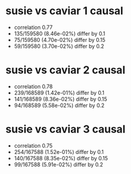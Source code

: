 # susie vs caviar  1 causal

- correlation 0.77
- 135/159580 (8.46e-02%) differ by 0.1
- 75/159580 (4.70e-02%) differ by 0.15
- 59/159580 (3.70e-02%) differ by 0.2


# susie vs caviar  2 causal

- correlation 0.78
- 239/168589 (1.42e-01%) differ by 0.1
- 141/168589 (8.36e-02%) differ by 0.15
- 94/168589 (5.58e-02%) differ by 0.2


# susie vs caviar  3 causal

- correlation 0.75
- 254/167588 (1.52e-01%) differ by 0.1
- 140/167588 (8.35e-02%) differ by 0.15
- 99/167588 (5.91e-02%) differ by 0.2


